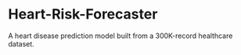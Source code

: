 # Heart-Risk-Forecaster
A heart disease prediction model built from a 300K-record healthcare dataset.
